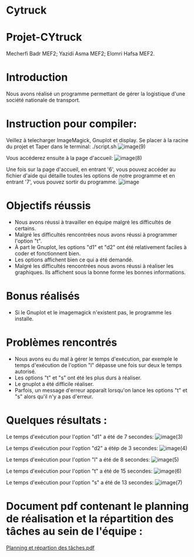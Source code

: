 # Cytruck

# Projet-CYtruck
Mecherfi Badr MEF2; Yazidi Asma MEF2; Elomri Hafsa MEF2.

# Introduction
Nous avons réalisé un programme permettant de gérer la logistique d'une société nationale de transport.

# Instruction pour compiler: 

Veillez à telecharger ImageMagick, Gnuplot et display.
Se placer à la racine du projet et Taper dans le terminal: ./script.sh
![image(9)](https://github.com/asmayzd/CyTruck/assets/131535443/0c966d08-6018-433d-909d-a9f5d02c3a64)


Vous accéderez ensuite à la page d'accueil:
![image(8)](https://github.com/asmayzd/CyTruck/assets/131535443/2515e914-fddd-44eb-b44b-074b3916337a)


Une fois sur la page d'accueil, en entrant '6', vous pouvez accéder au fichier d'aide qui détaille toutes les options de notre programme et en entrant '7', vous pouvez sortir du programme.
![image](https://github.com/asmayzd/CyTruck/assets/153599506/e4a08911-53d4-44fe-9547-4a18cdf41410)




# Objectifs réussis
- Nous avons réussi à travailler en équipe malgré les difficultés de certains.
- Malgré les difficultés rencontrées nous avons réussi à programmer l'option "t".
- À part le Gnuplot, les options "d1" et "d2" ont été relativement faciles à coder et fonctionnent bien.
- Les options affichent bien ce qui a été demandé.
- Malgré les difficultés rencontrées nous avons réussi à réaliser les graphiques. Ils affichent sous la bonne forme les bonnes informations.
  
# Bonus réalisés
- Si le Gnuplot et le imagemagick n'existent pas, le programme les installe.

# Problèmes rencontrés
- Nous avons eu du mal à gérer le temps d'exécution, par exemple le temps d'exécution de l'option "l" dépasse une fois sur deux le temps autorisé.
- Les options "t" et "s" ont été les plus durs à réaliser.
- Le gnuplot a été difficile réaliser.
- Parfois, un message d'erreur apparaît lorsqu'on lance les options "t" et "s" alors qu'il n'y a pas d'erreur. 

# Quelques résultats :

Le temps d'exécution pour l'option "d1" a été de 7 secondes:
![image(3)](https://github.com/asmayzd/CyTruck/assets/131535443/917d7c55-f250-40ad-9254-b3b3e5f4e9ad)

Le temps d'exécution pour l'option "d2" a étép de 3 secondes:
![image(4)](https://github.com/asmayzd/CyTruck/assets/131535443/7fca1b51-d3b3-4f9e-bea8-7e6a89f17552)

Le temps d'exécution pour l'option "l" a été de 8 secondes:
![image(5)](https://github.com/asmayzd/CyTruck/assets/131535443/2aa820c4-1df4-48cb-a57c-6a6554701218)

Le temps d'exécution pour l'option "t" a été de 15 secondes:
![image(6)](https://github.com/asmayzd/CyTruck/assets/131535443/505fa49c-0b67-481c-8eb0-1361d9c1dee6)

Le temps d'exécution pour l'option "s" a été de 13 secondes:
![image(7)](https://github.com/asmayzd/CyTruck/assets/131535443/5c9c92ee-aab0-44b0-bd81-a42f5c3f527d)




# Document pdf contenant le planning de réalisation et la répartition des tâches au sein de l'équipe :


[Planning et répartion des tâches.pdf](https://github.com/asmayzd/CyTruck/files/14142305/Planning.et.repartion.des.taches.pdf)







































